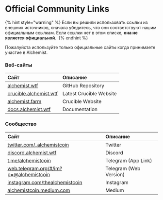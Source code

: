 # Official Community Links

{% hint style="warning" %}
Если вы решили использовать ссылки из внешних источников, сначала убедитесь, что они соответствуют нашим официальным ссылкам. Если ссылки нет в этом списке, **она не является официальной**. ‌
{% endhint %}

Пожалуйста используйте только официальные сайты когда принимаете участие в Alchemist.

### Веб-сайты

| Сайт | Описание |
| :--- | :--- |
| [alchemist.wtf](http://alchemist.wtf) | GitHub Repository |
| [crucible.alchemist.wtf](https://crucible.alchemist.wtf/) | Latest Crucible Website |
| [alchemist.farm](https://alchemist.farm) | Crucible Website |
| [docs.alchemist.wtf](https://docs.alchemist.wtf) | Documentation |

### Сообщество

| Сайт | Описание |
| :--- | :--- |
| [twitter.com/\_alchemistcoin](https://twitter.com/_alchemistcoin) | Twitter |
| [discord.alchemist.wtf](http://discord.alchemist.wtf) | Discord |
| [t.me/alchemistcoin](https://t.me/alchemistcoin) | Telegram \(App Link\) |
| [web.telegram.org/\#/im?p=@alchemistcoin](https://web.telegram.org/#/im?p=@alchemistcoin) | Telegram \(Web Version\) |
| [instagram.com/thealchemistcoin](https://www.instagram.com/thealchemistcoin/) | Instagram |
| [alchemistcoin.medium.com](https://alchemistcoin.medium.com/) | Medium |


